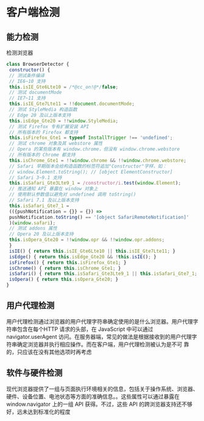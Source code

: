 # 客户端检测

## 能力检测

检测浏览器

``` JavaScript
class BrowserDetector { 
 constructor() { 
 // 测试条件编译
 // IE6~10 支持
 this.isIE_Gte6Lte10 = /*@cc_on!@*/false; 
 // 测试 documentMode 
 // IE7~11 支持
 this.isIE_Gte7Lte11 = !!document.documentMode; 
 // 测试 StyleMedia 构造函数
 // Edge 20 及以上版本支持
 this.isEdge_Gte20 = !!window.StyleMedia; 
 // 测试 Firefox 专有扩展安装 API 
 // 所有版本的 Firefox 都支持
 this.isFirefox_Gte1 = typeof InstallTrigger !== 'undefined'; 
 // 测试 chrome 对象及其 webstore 属性
 // Opera 的某些版本有 window.chrome，但没有 window.chrome.webstore 
 // 所有版本的 Chrome 都支持
 this.isChrome_Gte1 = !!window.chrome && !!window.chrome.webstore; 
 // Safari 早期版本会给构造函数的标签符追加"Constructor"字样，如：
 // window.Element.toString(); // [object ElementConstructor] 
 // Safari 3~9.1 支持
 this.isSafari_Gte3Lte9_1 = /constructor/i.test(window.Element); 
 // 推送通知 API 暴露在 window 对象上
 // 使用默认参数值以避免对 undefined 调用 toString() 
 // Safari 7.1 及以上版本支持
 this.isSafari_Gte7_1 = 
 (({pushNotification = {}} = {}) => 
 pushNotification.toString() == '[object SafariRemoteNotification]' 
 )(window.safari); 
 // 测试 addons 属性
 // Opera 20 及以上版本支持
 this.isOpera_Gte20 = !!window.opr && !!window.opr.addons; 
 } 
 isIE() { return this.isIE_Gte6Lte10 || this.isIE_Gte7Lte11; } 
 isEdge() { return this.isEdge_Gte20 && !this.isIE(); } 
 isFirefox() { return this.isFirefox_Gte1; } 
 isChrome() { return this.isChrome_Gte1; } 
 isSafari() { return this.isSafari_Gte3Lte9_1 || this.isSafari_Gte7_1; } 
 isOpera() { return this.isOpera_Gte20; } 
} 
```

## 用户代理检测

用户代理检测通过浏览器的用户代理字符串确定使用的是什么浏览器。用户代理字符串包含在每个HTTP 请求的头部，在 JavaScript 中可以通过 navigator.userAgent 访问。在服务器端，常见的做法是根据接收到的用户代理字符串确定浏览器并执行相应操作。而在客户端，用户代理检测被认为是不可
靠的，只应该在没有其他选项时再考虑

## 软件与硬件检测

现代浏览器提供了一组与页面执行环境相关的信息，包括关于操作系统、浏览器、硬件、设备位置、电池状态等方面的准确信息。。这些属性可以通过暴露在 window.navigator 上的一组 API 获得。不过，这些 API 的跨浏览器支持还不够好，远未达到标准化的程度

